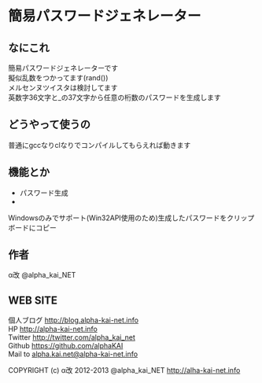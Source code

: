 簡易パスワードジェネレーター
===============

  
なにこれ
---------------
簡易パスワードジェネレーターです  
擬似乱数をつかってます(rand())  
メルセンヌツイスタは検討してます  
英数字36文字と_の37文字から任意の桁数のパスワードを生成します  

  

どうやって使うの
---------------
普通にgccなりclなりでコンパイルしてもらえれば動きます  

  

機能とか
--------------
* パスワード生成
* 
Windowsのみでサポート(Win32API使用のため)生成したパスワードをクリップボードにコピー  


作者
-------------------
α改 @alpha_kai_NET  
  
  
WEB SITE
-------------------

個人ブログ <http://blog.alpha-kai-net.info>  
HP <http://alpha-kai-net.info>  
Twitter <http://twitter.com/alpha_kai_net>  
Github <https://github.com/alphaKAI>  
Mail to <alpha.kai.net@alpha-kai-net.info>  


COPYRIGHT (c) α改 2012-2013 @alpha_kai_NET http://alha-kai-net.info

